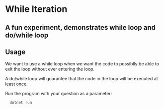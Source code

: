 # While Iteration
## A fun experiment, demonstrates while loop and do/while loop

## Usage
We want to use a while loop when we want the code to possiblly be able to exit the loop without ever entering the loop.

A do/while loop will guarantee that the code in the loop will be executed at least once.

Run the program with your question as a parameter:
```bash 
  dotnet run 
```
